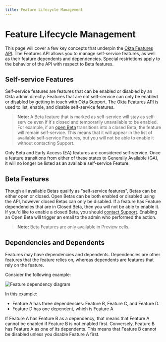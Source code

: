 ```yaml
---
title: Feature Lifecycle Management
---
```


# Feature Lifecycle Management

This page will cover a few key concepts that underpin the [Okta Features API](/docs/references/api/features/). The Features API allows you to manage self-service features, as well as their feature dependents and dependencies. Special restrictions apply to the behavior of the API with respect to Beta features.

## Self-service Features

Self-service features are features that can be enabled or disabled by an Okta admin directly. Features that are not self-service can only be enabled or disabled by getting in touch with Okta Support. The [Okta Features API](/docs/references/api/features/) is used to list, enable, and disable self-service features.

> **Note:** A Beta feature that is marked as self-service will stay as self-service even if it's closed and temporarily unavailable to be enabled. For example, if an [open Beta](#beta-features) transitions into a closed Beta, the feature will remain self-service. This means that it will appear in the list of available self-service Features, but you will not be able to enable it without contacting Support.

Only Beta and Early Access (EA) features are considered self-service. Once a feature transitions from either of these states to Generally Available (GA), it will no longer be listed as an available self-service Feature.

## Beta Features

Though all available Betas qualify as "self-service features", Betas can be either open or closed. Open Betas can be both enabled or disabled using the API, however closed Betas can only be disabled. If a feature has Feature dependencies that are in Closed Beta, then you will not be able to enable it. If you'd like to enable a closed Beta, you should [contact Support](mailto:support@okta.com). Enabling an Open Beta will trigger an email to the admin who performed the action.

> **Note:** Beta Features are only available in Preview cells.

## Dependencies and Dependents

Features may have dependencies and dependents. Dependencies are other features that the feature relies on, whereas dependents are features that rely on the feature.

Consider the following example:

<div class="half">

![Feature dependency diagram](/img/concepts/feature-relation.png)

</div>

<!-- Source for image. Generated using http://www.plantuml.com/plantuml/uml/

@startuml
skinparam monochrome true

object "Feature A" as featA
object "Feature B" as featB
object "Feature C" as featC
object "Feature D" as featD

featA ..> featB
featA ..> featC
featA ..> featD
@enduml

-->

In this example:

* Feature A has three dependencies: Feature B, Feature C, and Feature D.
* Feature D has one dependent, which is Feature A

If Feature A has Feature B as a dependency, that means that Feature A cannot be enabled if Feature B is not enabled first. Conversely, Feature B has Feature A as one of its dependents. This means that Feature B cannot be disabled unless you disable Feature A first.
